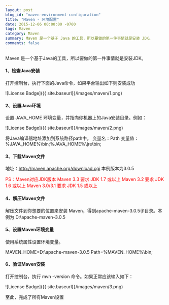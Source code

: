 ```yaml
---
layout: post
blog_id: "maven-environment-configuration"
title: "Maven - 环境配置"
date: 2015-12-06 00:00:00 -0700
tags: Maven
category: Maven
summary: Maven 是一个基于 Java 的工具，所以要做的第一件事情就是安装 JDK。
comments: false
---
```


Maven 是一个基于Java的工具，所以要做的第一件事情就是安装JDK。

#### 1、检查Java安装

打开控制台，执行下面的Java命令，如果平台输出如下则安装成功

![License Badge]({{ site.baseurl}}/images/maven/1.png)

#### 2、设置Java环境

设置 JAVA_HOME 环境变量，并指向你机器上的Java安装目录。例如：

![License Badge]({{ site.baseurl}}/images/maven/2.png)

将Java编译器地址添加到系统路径path中。
变量名：Path
变量值：%JAVA_HOME%\bin;%JAVA_HOME%\jre\bin;

#### 3、下载Maven文件

地址：http://maven.apache.org/download.cgi 本例版本为3.0.5

<span style="color:red">PS：Maven对应JDK版本</span>
<span style="color:red">Maven 3.3 要求 JDK 1.7 或以上</span>
<span style="color:red">Maven 3.2 要求 JDK 1.6 或以上</span>
<span style="color:red">Maven 3.0/3.1 要求 JDK 1.5 或以上</span>

#### 4、解压Maven文件

解压文件到你想要的位置来安装 Maven，得到apache-maven-3.0.5子目录。本例为 D:\apache-maven-3.0.5

#### 5、设置Maven环境变量

使用系统属性设置环境变量。

MAVEN_HOME=D:\apache-maven-3.0.5
Path=%MAVEN_HOME%\bin;

#### 6、验证Maven安装

打开控制台，执行 mvn -version 命令。如果正常应该输入如下：

![License Badge]({{ site.baseurl}}/images/maven/3.png)

至此，完成了所有Maven设置

<br>